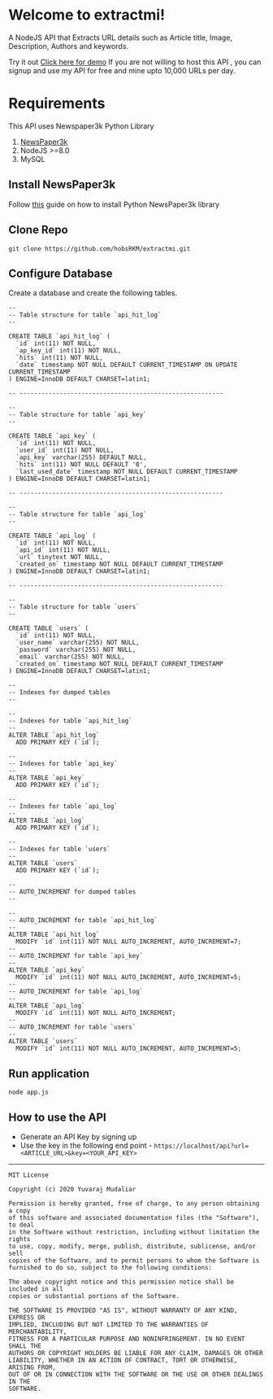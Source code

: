 # Welcome to extractmi!

A NodeJS API that Extracts URL details  such as Article title, Image, Description, Authors and keywords.

Try it out [Click here for demo](https://extractmi.com)
If you are not willing to host this API , you can signup and  use my API for free and mine  upto 10,000 URLs per day.


# Requirements

This API uses Newspaper3k Python Library

 1. [NewsPaper3k](https://github.com/codelucas/newspaper)
 2. NodeJS >=8.0
 3. MySQL

## Install NewsPaper3k

Follow [this](https://github.com/codelucas/newspaper) guide on how to install Python NewsPaper3k library

## Clone Repo

    git clone https://github.com/hobsRKM/extractmi.git

## Configure Database
Create a database and create the following tables.

    --
    -- Table structure for table `api_hit_log`
    --
    
    CREATE TABLE `api_hit_log` (
      `id` int(11) NOT NULL,
      `ap_key_id` int(11) NOT NULL,
      `hits` int(11) NOT NULL,
      `date` timestamp NOT NULL DEFAULT CURRENT_TIMESTAMP ON UPDATE CURRENT_TIMESTAMP
    ) ENGINE=InnoDB DEFAULT CHARSET=latin1;
    
    -- --------------------------------------------------------
    
    --
    -- Table structure for table `api_key`
    --
    
    CREATE TABLE `api_key` (
      `id` int(11) NOT NULL,
      `user_id` int(11) NOT NULL,
      `api_key` varchar(255) DEFAULT NULL,
      `hits` int(11) NOT NULL DEFAULT '0',
      `last_used_date` timestamp NOT NULL DEFAULT CURRENT_TIMESTAMP
    ) ENGINE=InnoDB DEFAULT CHARSET=latin1;
    
    -- --------------------------------------------------------
    
    --
    -- Table structure for table `api_log`
    --
    
    CREATE TABLE `api_log` (
      `id` int(11) NOT NULL,
      `api_id` int(11) NOT NULL,
      `url` tinytext NOT NULL,
      `created_on` timestamp NOT NULL DEFAULT CURRENT_TIMESTAMP
    ) ENGINE=InnoDB DEFAULT CHARSET=latin1;
    
    -- --------------------------------------------------------
    
    --
    -- Table structure for table `users`
    --
    
    CREATE TABLE `users` (
      `id` int(11) NOT NULL,
      `user_name` varchar(255) NOT NULL,
      `password` varchar(255) NOT NULL,
      `email` varchar(255) NOT NULL,
      `created_on` timestamp NOT NULL DEFAULT CURRENT_TIMESTAMP
    ) ENGINE=InnoDB DEFAULT CHARSET=latin1;
    
    --
    -- Indexes for dumped tables
    --
    
    --
    -- Indexes for table `api_hit_log`
    --
    ALTER TABLE `api_hit_log`
      ADD PRIMARY KEY (`id`);
    
    --
    -- Indexes for table `api_key`
    --
    ALTER TABLE `api_key`
      ADD PRIMARY KEY (`id`);
    
    --
    -- Indexes for table `api_log`
    --
    ALTER TABLE `api_log`
      ADD PRIMARY KEY (`id`);
    
    --
    -- Indexes for table `users`
    --
    ALTER TABLE `users`
      ADD PRIMARY KEY (`id`);
    
    --
    -- AUTO_INCREMENT for dumped tables
    --
    
    --
    -- AUTO_INCREMENT for table `api_hit_log`
    --
    ALTER TABLE `api_hit_log`
      MODIFY `id` int(11) NOT NULL AUTO_INCREMENT, AUTO_INCREMENT=7;
    --
    -- AUTO_INCREMENT for table `api_key`
    --
    ALTER TABLE `api_key`
      MODIFY `id` int(11) NOT NULL AUTO_INCREMENT, AUTO_INCREMENT=5;
    --
    -- AUTO_INCREMENT for table `api_log`
    --
    ALTER TABLE `api_log`
      MODIFY `id` int(11) NOT NULL AUTO_INCREMENT;
    --
    -- AUTO_INCREMENT for table `users`
    --
    ALTER TABLE `users`
      MODIFY `id` int(11) NOT NULL AUTO_INCREMENT, AUTO_INCREMENT=5;

## Run application

    node app.js

## How to use the API

 - Generate an API Key by signing up
 - Use the key in the following end point
		 - `https://localhost/api?url=<ARTICLE_URL>&key=<YOUR_API_KEY>`

                    
--------------------



            
    MIT License
    
    Copyright (c) 2020 Yuvaraj Mudaliar
    
    Permission is hereby granted, free of charge, to any person obtaining a copy
    of this software and associated documentation files (the "Software"), to deal
    in the Software without restriction, including without limitation the rights
    to use, copy, modify, merge, publish, distribute, sublicense, and/or sell
    copies of the Software, and to permit persons to whom the Software is
    furnished to do so, subject to the following conditions:
    
    The above copyright notice and this permission notice shall be included in all
    copies or substantial portions of the Software.
    
    THE SOFTWARE IS PROVIDED "AS IS", WITHOUT WARRANTY OF ANY KIND, EXPRESS OR
    IMPLIED, INCLUDING BUT NOT LIMITED TO THE WARRANTIES OF MERCHANTABILITY,
    FITNESS FOR A PARTICULAR PURPOSE AND NONINFRINGEMENT. IN NO EVENT SHALL THE
    AUTHORS OR COPYRIGHT HOLDERS BE LIABLE FOR ANY CLAIM, DAMAGES OR OTHER
    LIABILITY, WHETHER IN AN ACTION OF CONTRACT, TORT OR OTHERWISE, ARISING FROM,
    OUT OF OR IN CONNECTION WITH THE SOFTWARE OR THE USE OR OTHER DEALINGS IN THE
    SOFTWARE.

                           
